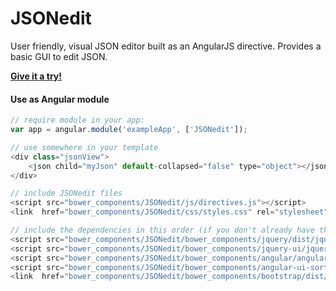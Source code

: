 # JSONedit

User friendly, visual JSON editor built as an AngularJS directive. Provides a basic GUI to edit JSON.

**[Give it a try!](http://mb21.github.io/JSONedit)**

#### Use as Angular module

```javascript
// require module in your app:
var app = angular.module('exampleApp', ['JSONedit']);

// use somewhere in your template
<div class="jsonView">
    <json child="myJson" default-collapsed="false" type="object"></json>
</div>

// include JSONedit files
<script src="bower_components/JSONedit/js/directives.js"></script>
<link  href="bower_components/JSONedit/css/styles.css" rel="stylesheet" type="text/css" />

// include the dependencies in this order (if you don't already have them)
<script src="bower_components/JSONedit/bower_components/jquery/dist/jquery.min.js"></script>
<script src="bower_components/JSONedit/bower_components/jquery-ui/jquery-ui.min.js"></script>
<script src="bower_components/JSONedit/bower_components/angular/angular.min.js"></script>
<script src="bower_components/JSONedit/bower_components/angular-ui-sortable/sortable.min.js"></script>
<link  href="bower_components/JSONedit/bower_components/bootstrap/dist/css/bootstrap.min.css" rel="stylesheet" type="text/css" />
```

